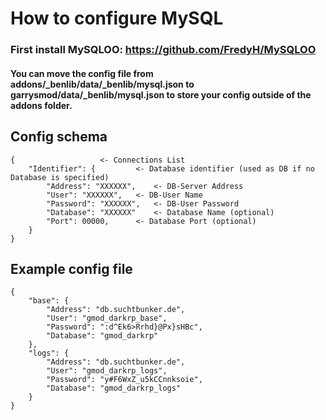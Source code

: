 # How to configure MySQL

### First install MySQLOO: https://github.com/FredyH/MySQLOO

#### You can move the config file from addons/_benlib/data/_benlib/mysql.json to garrysmod/data/_benlib/mysql.json to store your config outside of the addons folder.

## Config schema
```
{ 					<- Connections List
	"Identifier": { 		<- Database identifier (used as DB if no Database is specified)
		"Address": "XXXXXX", 	<- DB-Server Address
		"User": "XXXXXX", 	<- DB-User Name
		"Password": "XXXXXX",	<- DB-User Password
		"Database": "XXXXXX"	<- Database Name (optional)
		"Port": 00000,		<- Database Port (optional)
	}
}
```

## Example config file
```
{
	"base": {
		"Address": "db.suchtbunker.de",
		"User": "gmod_darkrp_base",
		"Password": ":d^Ek6>Rrhd}@Px}sHBc",
		"Database": "gmod_darkrp"
	},
	"logs": {
		"Address": "db.suchtbunker.de",
		"User": "gmod_darkrp_logs",
		"Password": "y#F6WxZ_u5kCCnnksoie",
		"Database": "gmod_darkrp_logs"
	}
}
```
